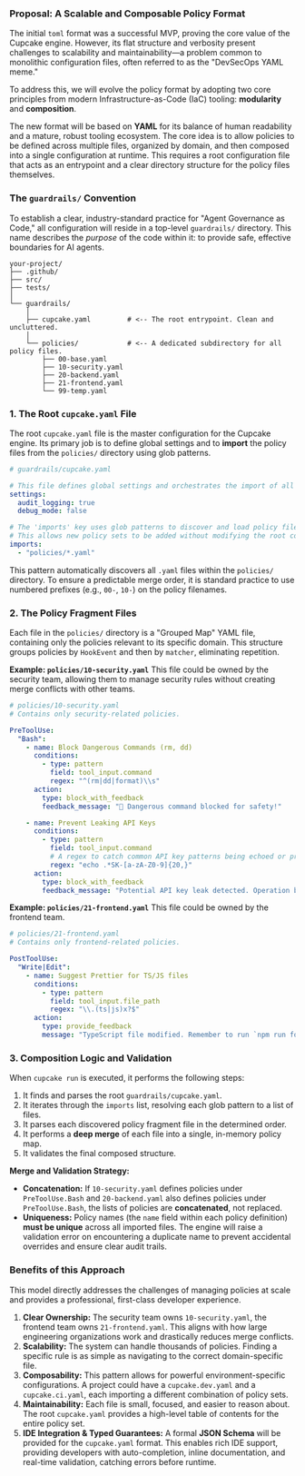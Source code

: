 ### Proposal: A Scalable and Composable Policy Format

The initial `toml` format was a successful MVP, proving the core value of the Cupcake engine. However, its flat structure and verbosity present challenges to scalability and maintainability—a problem common to monolithic configuration files, often referred to as the "DevSecOps YAML meme."

To address this, we will evolve the policy format by adopting two core principles from modern Infrastructure-as-Code (IaC) tooling: **modularity** and **composition**.

The new format will be based on **YAML** for its balance of human readability and a mature, robust tooling ecosystem. The core idea is to allow policies to be defined across multiple files, organized by domain, and then composed into a single configuration at runtime. This requires a root configuration file that acts as an entrypoint and a clear directory structure for the policy files themselves.

### The `guardrails/` Convention

To establish a clear, industry-standard practice for "Agent Governance as Code," all configuration will reside in a top-level `guardrails/` directory. This name describes the _purpose_ of the code within it: to provide safe, effective boundaries for AI agents.

```
your-project/
├── .github/
├── src/
├── tests/
│
└── guardrails/
    │
    ├── cupcake.yaml         # <-- The root entrypoint. Clean and uncluttered.
    │
    └── policies/            # <-- A dedicated subdirectory for all policy files.
        ├── 00-base.yaml
        ├── 10-security.yaml
        ├── 20-backend.yaml
        ├── 21-frontend.yaml
        └── 99-temp.yaml
```

### 1. The Root `cupcake.yaml` File

The root `cupcake.yaml` file is the master configuration for the Cupcake engine. Its primary job is to define global settings and to **import** the policy files from the `policies/` directory using glob patterns.

```yaml
# guardrails/cupcake.yaml

# This file defines global settings and orchestrates the import of all policies.
settings:
  audit_logging: true
  debug_mode: false

# The 'imports' key uses glob patterns to discover and load policy files.
# This allows new policy sets to be added without modifying the root config.
imports:
  - "policies/*.yaml"
```

This pattern automatically discovers all `.yaml` files within the `policies/` directory. To ensure a predictable merge order, it is standard practice to use numbered prefixes (e.g., `00-`, `10-`) on the policy filenames.

### 2. The Policy Fragment Files

Each file in the `policies/` directory is a "Grouped Map" YAML file, containing only the policies relevant to its specific domain. This structure groups policies by `HookEvent` and then by `matcher`, eliminating repetition.

**Example: `policies/10-security.yaml`**
This file could be owned by the security team, allowing them to manage security rules without creating merge conflicts with other teams.

```yaml
# policies/10-security.yaml
# Contains only security-related policies.

PreToolUse:
  "Bash":
    - name: Block Dangerous Commands (rm, dd)
      conditions:
        - type: pattern
          field: tool_input.command
          regex: "^(rm|dd|format)\\s"
      action:
        type: block_with_feedback
        feedback_message: "🚫 Dangerous command blocked for safety!"

    - name: Prevent Leaking API Keys
      conditions:
        - type: pattern
          field: tool_input.command
          # A regex to catch common API key patterns being echoed or printed
          regex: "echo .*SK-[a-zA-Z0-9]{20,}"
      action:
        type: block_with_feedback
        feedback_message: "Potential API key leak detected. Operation blocked."
```

**Example: `policies/21-frontend.yaml`**
This file could be owned by the frontend team.

```yaml
# policies/21-frontend.yaml
# Contains only frontend-related policies.

PostToolUse:
  "Write|Edit":
    - name: Suggest Prettier for TS/JS files
      conditions:
        - type: pattern
          field: tool_input.file_path
          regex: "\\.(ts|js)x?$"
      action:
        type: provide_feedback
        message: "TypeScript file modified. Remember to run `npm run format`."
```

### 3. Composition Logic and Validation

When `cupcake run` is executed, it performs the following steps:

1.  It finds and parses the root `guardrails/cupcake.yaml`.
2.  It iterates through the `imports` list, resolving each glob pattern to a list of files.
3.  It parses each discovered policy fragment file in the determined order.
4.  It performs a **deep merge** of each file into a single, in-memory policy map.
5.  It validates the final composed structure.

**Merge and Validation Strategy:**

- **Concatenation:** If `10-security.yaml` defines policies under `PreToolUse.Bash` and `20-backend.yaml` also defines policies under `PreToolUse.Bash`, the lists of policies are **concatenated**, not replaced.
- **Uniqueness:** Policy names (the `name` field within each policy definition) **must be unique** across all imported files. The engine will raise a validation error on encountering a duplicate name to prevent accidental overrides and ensure clear audit trails.

### Benefits of this Approach

This model directly addresses the challenges of managing policies at scale and provides a professional, first-class developer experience.

1.  **Clear Ownership:** The security team owns `10-security.yaml`, the frontend team owns `21-frontend.yaml`. This aligns with how large engineering organizations work and drastically reduces merge conflicts.
2.  **Scalability:** The system can handle thousands of policies. Finding a specific rule is as simple as navigating to the correct domain-specific file.
3.  **Composability:** This pattern allows for powerful environment-specific configurations. A project could have a `cupcake.dev.yaml` and a `cupcake.ci.yaml`, each importing a different combination of policy sets.
4.  **Maintainability:** Each file is small, focused, and easier to reason about. The root `cupcake.yaml` provides a high-level table of contents for the entire policy set.
5.  **IDE Integration & Typed Guarantees:** A formal **JSON Schema** will be provided for the `cupcake.yaml` format. This enables rich IDE support, providing developers with auto-completion, inline documentation, and real-time validation, catching errors before runtime.
